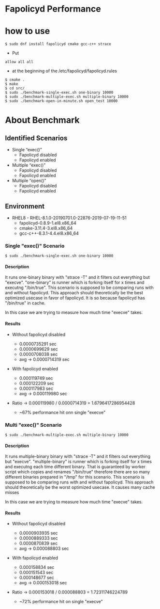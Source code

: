 # Fapolicyd Performance

# how to use

```
$ sudo dnf install fapolicyd cmake gcc-c++ strace
```

* Put
```
allow all all
```
* at the beginning of the /etc/fapolicyd/fapolicyd.rules

```
$ cmake .
$ make
$ cd src/
$ sudo ./benchmark-single-exec.sh one-binary 10000
$ sudo ./benchmark-multiple-exec.sh multiple-binary 10000
$ sudo ./benchmark-open-in-minute.sh open_test 10000
```

# About Benchmark
## Identified Scenarios

* Single “exec()”
  * Fapolicyd disabled
  * Fapolicyd enabled
* Multiple “exec()”
  * Fapolicyd disabled
  * Fapolicyd enabled
* Multiple “open()”
  * Fapolicyd disabled
  * Fapolicyd enabled
  
## Environment

* RHEL8 - RHEL-8.1.0-20190701.0-22876-2019-07-19-11-51
  * fapolicyd-0.8.9-1.el8.x86_64
  * cmake-3.11.4-3.el8.x86_64
  * gcc-c++-8.3.1-4.4.el8.x86_64
  
### Single "exec()" Scenario

```
$ sudo ./benchmark-single-exec.sh one-binary 10000
```

#### Description

It runs one-binary binary with "strace -T" and it filters out everything but "execve". "one-binary" is runner which is forking itself for x times and executng "/bin/true". This scenario is supposed to be comparing runs with and without fapolicyd. This approach should theoretically be the best optimized usecase in favor of fapolicyd. It is so because fapolicyd has "/bin/true" in cache.

In this case we are trying to measure how much time "execve" takes.

#### Results

* Without fapolicyd disabled
  * 0.0000735291 sec
  * 0.0000699629 sec
  * 0.0000708038 sec
  * avg -> 0.0000714319 sec
  
* With fapolicyd enabled
  * 0.000119749 sec
  * 0.000122209 sec
  * 0.000117983 sec
  * avg -> 0.000119980 sec

* Ratio -> 0.000119980 / 0.0000714319 = 1.6796417286954428
  * ~67% performance hit onn single "execve"
  

### Multi "exec()" Scenario
```
$ sudo ./benchmark-multiple-exec.sh multiple-binary 10000
```

#### Description

It runs multiple-binary binary with "strace -T" and it filters out everything but "execve". "multiple-binary" is runner which is forking itself for x times and executng each time different binary. That is guaranteed by worker script which copies and renames "/bin/true" therefore there are so many different binaries prepared in "/tmp" for this scenario. This scenario is supposed to be comparing runs with and without fapolicyd. This approach should theoretically be the worst optimized usecase. It causes many cache misses

In this case we are trying to measure how much time "execve" takes.

#### Results

* Without fapolicyd disabled
  * 0.0000903935 sec
  * 0.0000889333 sec
  * 0.0000870839 sec
  * avg -> 0.000088803 sec
  
* With fapolicyd enabled
  * 0.000158834 sec
  * 0.000151543 sec
  * 0.000148677 sec
  * avg -> 0.000153018 sec

* Ratio -> 0.000153018 / 0.000088803 = 1.72311746224789
  * ~72% performance hit on single "execve"
  

